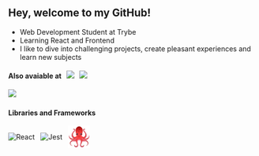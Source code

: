 ## Hey, welcome to my GitHub!

- Web Development Student at Trybe
- Learning React and Frontend
- I like to dive into challenging projects, create pleasant experiences and learn new subjects

#### Also avaiable at &nbsp; <a href="https://www.linkedin.com/in/ibrahimborba/" target="_blank"><img src="https://img.shields.io/badge/LinkedIn-000000?style=for-the-badge&logo=LinkedIn&logoColor=white" target="blank"></a> &nbsp; <a href="https://ibrahimborba.github.io/" target="blank"><img src="https://img.shields.io/badge/Portfolio-000000?style=for-the-badge&logo=Portfolio&logoColor=white" target="_blank"></a>

<img src="https://github-readme-stats.vercel.app/api/top-langs/?username=ibrahimborba&layout=compact&theme=apprentice"/>

#### Libraries and Frameworks
<div style="display: inline_block">
 <img align="center" alt="React" height="45" width="45" src="https://cdn.jsdelivr.net/gh/devicons/devicon/icons/react/react-original.svg"> &nbsp;
 <img align="center" alt="Jest" height="45" width="45" src="https://cdn.jsdelivr.net/gh/devicons/devicon/icons/jest/jest-plain.svg"> &nbsp;
 <img align="center" alt="Testing Library" height="45" width="45" src="https://raw.githubusercontent.com/testing-library/dom-testing-library/main/other/octopus.png">
</div>
